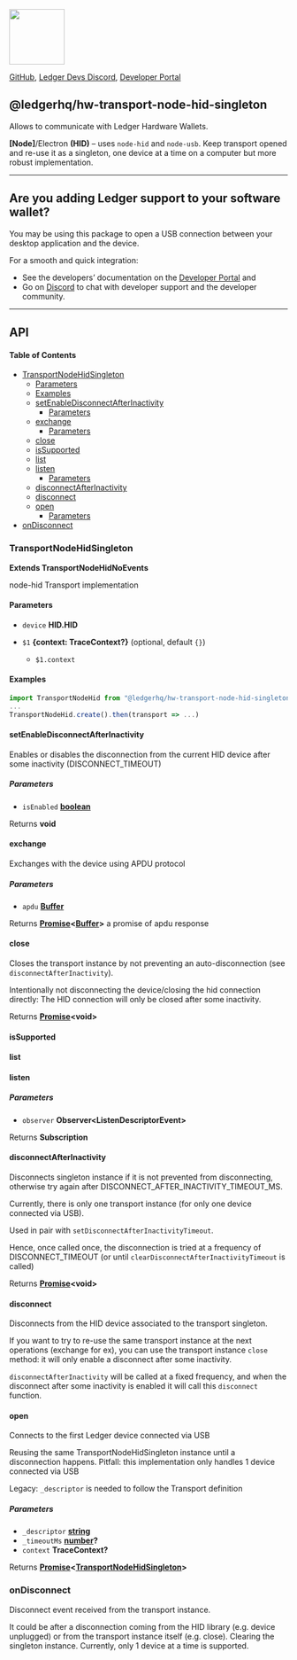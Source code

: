 <img src="https://user-images.githubusercontent.com/4631227/191834116-59cf590e-25cc-4956-ae5c-812ea464f324.png" height="100" />

[GitHub](https://github.com/LedgerHQ/ledger-live/),
[Ledger Devs Discord](https://developers.ledger.com/discord-pro),
[Developer Portal](https://developers.ledger.com/)

## @ledgerhq/hw-transport-node-hid-singleton

Allows to communicate with Ledger Hardware Wallets.

**\[Node]**/Electron **(HID)** – uses `node-hid` and `node-usb`. Keep transport opened and re-use it as a singleton, one device at a time on a computer but more robust implementation.

***

## Are you adding Ledger support to your software wallet?

You may be using this package to open a USB connection between your desktop application and the device.

For a smooth and quick integration:

*   See the developers’ documentation on the [Developer Portal](https://developers.ledger.com/docs/transport/overview/) and
*   Go on [Discord](https://developers.ledger.com/discord-pro/) to chat with developer support and the developer community.

***

## API

<!-- Generated by documentation.js. Update this documentation by updating the source code. -->

#### Table of Contents

*   [TransportNodeHidSingleton](#transportnodehidsingleton)
    *   [Parameters](#parameters)
    *   [Examples](#examples)
    *   [setEnableDisconnectAfterInactivity](#setenabledisconnectafterinactivity)
        *   [Parameters](#parameters-1)
    *   [exchange](#exchange)
        *   [Parameters](#parameters-2)
    *   [close](#close)
    *   [isSupported](#issupported)
    *   [list](#list)
    *   [listen](#listen)
        *   [Parameters](#parameters-3)
    *   [disconnectAfterInactivity](#disconnectafterinactivity)
    *   [disconnect](#disconnect)
    *   [open](#open)
        *   [Parameters](#parameters-4)
*   [onDisconnect](#ondisconnect)

### TransportNodeHidSingleton

**Extends TransportNodeHidNoEvents**

node-hid Transport implementation

#### Parameters

*   `device` **HID.HID**&#x20;
*   `$1` **{context: TraceContext?}**  (optional, default `{}`)

    *   `$1.context` &#x20;

#### Examples

```javascript
import TransportNodeHid from "@ledgerhq/hw-transport-node-hid-singleton";
...
TransportNodeHid.create().then(transport => ...)
```

#### setEnableDisconnectAfterInactivity

Enables or disables the disconnection from the current HID device after some inactivity (DISCONNECT\_TIMEOUT)

##### Parameters

*   `isEnabled` **[boolean](https://developer.mozilla.org/docs/Web/JavaScript/Reference/Global_Objects/Boolean)**&#x20;

Returns **void**&#x20;

#### exchange

Exchanges with the device using APDU protocol

##### Parameters

*   `apdu` **[Buffer](https://nodejs.org/api/buffer.html)**&#x20;

Returns **[Promise](https://developer.mozilla.org/docs/Web/JavaScript/Reference/Global_Objects/Promise)<[Buffer](https://nodejs.org/api/buffer.html)>** a promise of apdu response

#### close

Closes the transport instance by not preventing an auto-disconnection (see `disconnectAfterInactivity`).

Intentionally not disconnecting the device/closing the hid connection directly:
The HID connection will only be closed after some inactivity.

Returns **[Promise](https://developer.mozilla.org/docs/Web/JavaScript/Reference/Global_Objects/Promise)\<void>**&#x20;

#### isSupported

#### list

#### listen

##### Parameters

*   `observer` **Observer\<ListenDescriptorEvent>**&#x20;

Returns **Subscription**&#x20;

#### disconnectAfterInactivity

Disconnects singleton instance if it is not prevented from disconnecting,
otherwise try again after DISCONNECT\_AFTER\_INACTIVITY\_TIMEOUT\_MS.

Currently, there is only one transport instance (for only one device connected via USB).

Used in pair with `setDisconnectAfterInactivityTimeout`.

Hence, once called once, the disconnection is tried at a frequency of DISCONNECT\_TIMEOUT (or until `clearDisconnectAfterInactivityTimeout` is called)

Returns **[Promise](https://developer.mozilla.org/docs/Web/JavaScript/Reference/Global_Objects/Promise)\<void>**&#x20;

#### disconnect

Disconnects from the HID device associated to the transport singleton.

If you want to try to re-use the same transport instance at the next operations (exchange for ex), you can use
the transport instance `close` method: it will only enable a disconnect after some inactivity.

`disconnectAfterInactivity` will be called at a fixed frequency, and when the disconnect after some inactivity is enabled
it will call this `disconnect` function.

#### open

Connects to the first Ledger device connected via USB

Reusing the same TransportNodeHidSingleton instance until a disconnection happens.
Pitfall: this implementation only handles 1 device connected via USB

Legacy: `_descriptor` is needed to follow the Transport definition

##### Parameters

*   `_descriptor` **[string](https://developer.mozilla.org/docs/Web/JavaScript/Reference/Global_Objects/String)**&#x20;
*   `_timeoutMs` **[number](https://developer.mozilla.org/docs/Web/JavaScript/Reference/Global_Objects/Number)?**&#x20;
*   `context` **TraceContext?**&#x20;

Returns **[Promise](https://developer.mozilla.org/docs/Web/JavaScript/Reference/Global_Objects/Promise)<[TransportNodeHidSingleton](#transportnodehidsingleton)>**&#x20;

### onDisconnect

Disconnect event received from the transport instance.

It could be after a disconnection coming from the HID library (e.g. device unplugged) or from the transport instance itself (e.g. close).
Clearing the singleton instance.
Currently, only 1 device at a time is supported.
